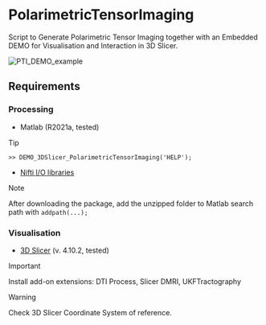 # PolarimetricTensorImaging
Script to Generate Polarimetric Tensor Imaging together with an Embedded DEMO for Visualisation and Interaction in 3D Slicer.

![PTI_DEMO_example](https://github.com/stefanomoriconi/PolarimetricTensorImaging/assets/35454056/b20c8a47-f0e8-44d0-b656-4ba24a12eefc)


## Requirements

### Processing

* Matlab (R2021a, tested)
> [!TIP]
> `>> DEMO_3DSlicer_PolarimetricTensorImaging('HELP');`


* [Nifti I/O libraries](https://www.mathworks.com/matlabcentral/fileexchange/8797-tools-for-nifti-and-analyze-image)

> [!NOTE]
> After downloading the package, add the unzipped folder to Matlab search path with `addpath(...);`

### Visualisation

* [3D Slicer](https://www.slicer.org/) (v. 4.10.2, tested)

> [!IMPORTANT]
> Install add-on extensions: DTI Process, Slicer DMRI, UKFTractography

> [!WARNING]
> Check 3D Slicer Coordinate System of reference.
